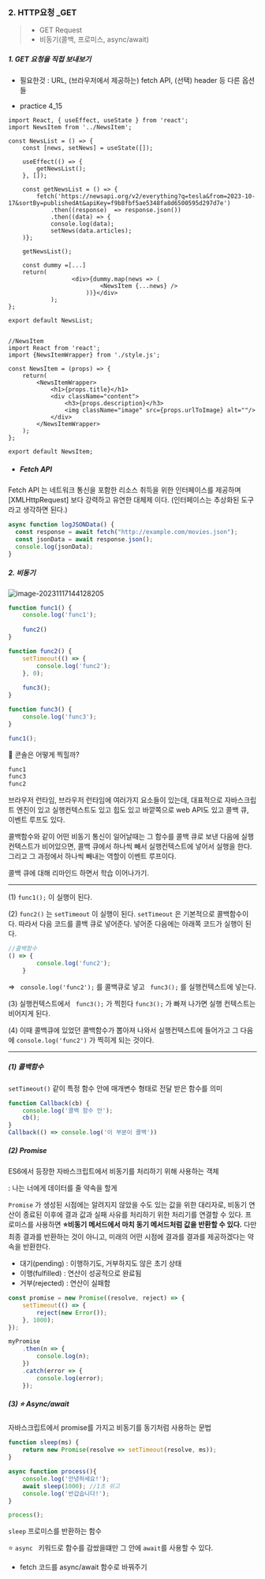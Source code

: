 ### 2. HTTP요청 _GET

> * GET Request
> * 비동기(콜백, 프로미스, async/await)



##### 1. GET 요청을 직접 보내보기 

* 필요한것 : URL, (브라우저에서 제공하는) fetch API, (선택) header 등 다른 옵션들

* practice 4_15

```react
import React, { useEffect, useState } from 'react';
import NewsItem from '../NewsItem';

const NewsList = () => {
    const [news, setNews] = useState([]);
    
    useEffect(() => {
        getNewsList();
    }, []);
    
    const getNewsList = () => {
        fetch('https://newsapi.org/v2/everything?q=tesla&from=2023-10-17&sortBy=publishedAt&apiKey=f9b8fbf5ae5348fa8d6500595d297d7e')
            .then((response)  => response.json())
            .then((data) => {
            console.log(data);
            setNews(data.articles);
    )};
    
    getNewsList();
    
    const dummy =[...]
    return(
                  <div>{dummy.map(news => (
                          <NewsItem {...news} />
                      ))}</div>
       		);
};

export default NewsList;
                  
```

```react
//NewsItem
import React from 'react';
import {NewsItemWrapper} from './style.js';

const NewsItem = (props) => {
    return(
    	<NewsItemWrapper>
        	<h1>{props.title}</h1>
            <div className="content">
            	<h3>{props.description}</h3>
                <img className="image" src={props.urlToImage} alt=""/>
            </div>
        </NewsItemWrapper>
    );
};

export default NewsItem;
```



* ##### Fetch API 

Fetch API 는 네트워크 통신을 포함한 리소스 취득을 위한 인터페이스를 제공하며 [XMLHttpRequest] 보다 강력하고 유연한 대체제 이다.  (인터페이스는 추상화된 도구라고 생각하면 된다.)

```javascript
async function logJSONData() {
  const response = await fetch("http://example.com/movies.json");
  const jsonData = await response.json();
  console.log(jsonData);
}
```



##### 2. 비동기

![image-20231117144128205](C:\Users\bestsu\AppData\Roaming\Typora\typora-user-images\image-20231117144128205.png)

```javascript
function func1() {
    console.log('func1');
    
    func2()
}

function func2() {
    setTimeout(() => {
        console.log('func2');
    }, 0);
    
    func3();
}

function func3() {
    console.log('func3');
}

func1();
```

🤔 콘솔은 어떻게 찍힐까? 

```javascript
func1
func3
func2
```

브라우저 런타임, 브라우저 런타임에 여러가지 요소들이 있는데, 대표적으로 자바스크립트 엔진이 있고 실행컨텍스트도 있고 힙도 있고 바깥쪽으로 web API도 있고 콜백 큐, 이벤트 루프도 있다. 

콜백함수와 같이 어떤 비동기 통신이 일어날때는 그 함수를 콜백 큐로 보낸 다음에 실행 컨텍스트가 비어있으면, 콜백 큐에서 하나씩 빼서 실행컨텍스트에 넣어서 실행을 한다. 그리고 그 과정에서 하나씩 빼내는 역할이 이벤트 루프이다.

콜백 큐에 대해 리마인드 하면서 학습 이어나가기. 

---

(1) `func1();` 이 실행이 된다.

(2) `func2()` 는 `setTimeout` 이 실행이 된다. `setTimeout` 은 기본적으로 콜백함수이다. 따라서 다음 코드를 콜백 큐로 넣어준다. 넣어준 다음에는 아래쪽 코드가 실행이 된다. 

```javascript
//콜백함수
() => {
        console.log('func2');
    }
```

=> ` console.log('func2');` 를 콜백큐로 넣고 ` func3();` 를 실행컨텍스트에 넣는다. 

(3) 실행컨텍스트에서 ` func3();` 가 찍힌다 `func3();` 가 빠져 나가면 실행 컨텍스트는 비어지게 된다. 

(4) 이때 콜백큐에 있었던 콜백함수가 뽑아져 나와서 실행컨텍스트에 들어가고 그 다음에 `console.log('func2')` 가 찍히게 되는 것이다. 

---



##### (1) 콜백함수 

`setTimeout()` 같이 특정 함수 안에 매개변수 형태로 전달 받은 함수를 의미 

```javascript
function Callback(cb) {
    console.log('콜백 함수 안');
    cb();
}
Callback(() => console.log('이 부분이 콜백'))
```



##### (2) Promise

ES6에서 등장한 자바스크립트에서 비동기를 처리하기 위해 사용하는 객체 

: 나는 너에게 데이터를 줄 약속을 할게 

`Promise` 가 생성된 시점에는 알려지지 않았을 수도 있는 값을 위한 대리자로, 비동기 연산이 종료된 이후에 결과 값과 실패 사유를 처리하기 위한 처리기를 연결할 수 있다. 프로미스를 사용하면 **⭐비동기 메서드에서 마치 동기 메서드처럼 값을 반환할 수 있다.** 다만 최종 결과를 반환하는 것이 아니고, 미래의 어떤 시점에 결과를 결과를 제공하겠다는 약속을 반환한다. 

* 대기(pending) : 이행하기도, 거부하지도 않은 초기 상태 
* 이행(fulfilled) : 연산이 성공적으로 완료됨
* 거부(rejected) : 연산이 실패함

```javascript
const promise = new Promise((resolve, reject) => {
    setTimeout(() => {
        reject(new Error());
    }, 1000);
});

myPromise
    .then(n => {
        console.log(n);
    })
    .catch(error => {
        console.log(error);
    });
```



##### (3) ⭐ Async/await 

자바스크립트에서 promise를 가지고 비동기를 동기처럼 사용하는 문법

````js
function sleep(ms) {
    return new Promise(resolve => setTimeout(resolve, ms));
}

async function process(){
    console.log('안녕하세요!');
    await sleep(1000); //1초 쉬고
    console.log('반갑습니다!');
}

process();
````

`sleep` 프로미스를 반환하는 함수 

⭐ `async ` 키워드로 함수를 감쌌을떄만 그 안에 `await`를 사용할 수 있다.



* fetch 코드를 async/await 함수로 바꿔주기 
